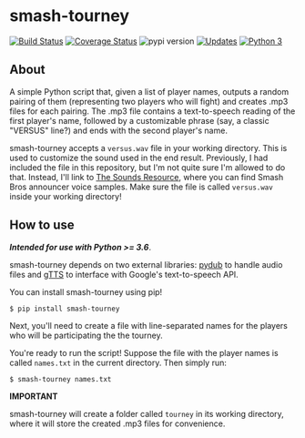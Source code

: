 # smash-tourney

[![Build Status](https://travis-ci.org/rnegron/smash-tourney.svg?branch=master)](https://travis-ci.org/rnegron/smash-tourney) [![Coverage Status](https://coveralls.io/repos/github/rnegron/smash-tourney/badge.svg?branch=master)](https://coveralls.io/github/rnegron/smash-tourney?branch=master)
![pypi version](https://img.shields.io/pypi/v/smash-tourney.svg)
[![Updates](https://pyup.io/repos/github/rnegron/smash-tourney/shield.svg)](https://pyup.io/repos/github/rnegron/smash-tourney/)
[![Python 3](https://pyup.io/repos/github/rnegron/smash-tourney/python-3-shield.svg)](https://pyup.io/repos/github/rnegron/smash-tourney/)

## About

A simple Python script that, given a list of player names, outputs a random pairing of them (representing two players who will fight) and creates .mp3 files for each pairing. The .mp3 file contains a text-to-speech reading of the first player's name, followed by a customizable phrase (say, a classic "VERSUS" line?) and ends with the second player's name.

smash-tourney accepts a `versus.wav` file in your working directory. This is used to customize the sound used in the end result. Previously, I had included the file in this repository, but I'm not quite sure I'm allowed to do that. Instead, I'll link to [The Sounds Resource](http://www.sounds-resource.com/), where you can find Smash Bros announcer voice samples. Make sure the file is called `versus.wav` inside your working directory!

## How to use

_**Intended for use with Python >= 3.6**_.

smash-tourney depends on two external libraries: [pydub](https://github.com/jiaaro/pydub/) to handle audio files and [gTTS](https://github.com/pndurette/gTTS) to interface with Google's text-to-speech API.

You can install smash-tourney using pip!

`$ pip install smash-tourney`

Next, you'll need to create a file with line-separated names for the players who will be participating the the tourney.

You're ready to run the script! Suppose the file with the player names is called `names.txt` in the current directory. Then simply run:

`$ smash-tourney names.txt`

**IMPORTANT**

smash-tourney will create a folder called `tourney` in its working directory, where it will store the created .mp3 files for convenience.
